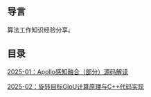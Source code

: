 ## 导言

算法工作知识经验分享。



## 目录

[2025-01：Apollo感知融合（部分）源码解读](2025-01：Apollo感知融合（部分）源码解读.md)

[2025-02：旋转目标GIoU计算原理与C++代码实现](2025-02：旋转目标GIoU计算原理与C++代码实现.md)